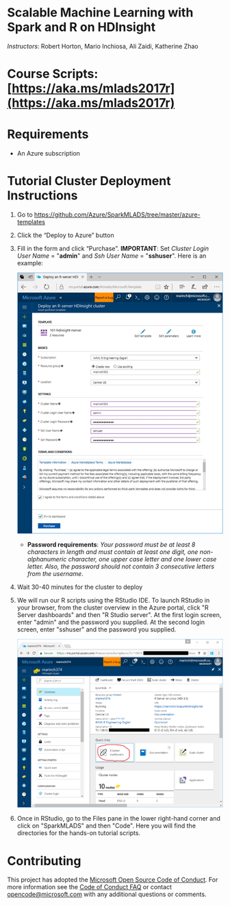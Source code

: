 # Scalable Machine Learning with Spark and R on HDInsight

*Instructors*: Robert Horton, Mario Inchiosa, Ali Zaidi, Katherine Zhao

# Course Scripts: [https://aka.ms/mlads2017r](https://aka.ms/mlads2017r)

# Requirements

* An Azure subscription

# Tutorial Cluster Deployment Instructions

1.	Go to https://github.com/Azure/SparkMLADS/tree/master/azure-templates 
2.	Click the “Deploy to Azure” button
3.	Fill in the form and click “Purchase”. **IMPORTANT**: Set *Cluster Login User Name* = "**admin**" and *Ssh User Name* = "**sshuser**". Here is an example:

    ![Image of creating a new cluster](https://raw.githubusercontent.com/Azure/SparkMLADS/master/imgs/portal-template.PNG)

    - **Password requirements**: _Your password must be at least 8 characters in length and must contain at least one digit, one non-alphanumeric character, one upper case letter and one lower case letter. Also, the password should not contain 3 consecutive letters from the username_.

4.	Wait 30-40 minutes for the cluster to deploy

5.	We will run our R scripts using the RStudio IDE. To launch RStudio in your browser, from the cluster overview in the Azure portal, click "R Server dashboards" and then "R Studio server". At the first login screen, enter "admin" and the password you supplied. At the second login screen, enter "sshuser" and the password you supplied.

    ![Image of the cluster overview](https://raw.githubusercontent.com/Azure/SparkMLADS/master/imgs/cluster-overview.PNG)

6.	Once in RStudio, go to the Files pane in the lower right-hand corner and click on "SparkMLADS" and then "Code". Here you will find the directories for the hands-on tutorial scripts.

# Contributing

This project has adopted the [Microsoft Open Source Code of Conduct](https://opensource.microsoft.com/codeofconduct/). For more information see the [Code of Conduct FAQ](https://opensource.microsoft.com/codeofconduct/faq/) or contact [opencode@microsoft.com](mailto:opencode@microsoft.com) with any additional questions or comments.
